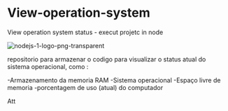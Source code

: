 # View-operation-system

View operation system status - execut projetc in node 


![nodejs-1-logo-png-transparent](https://github.com/user-attachments/assets/5f55d905-7966-4d98-a157-aba63ac5eccf)

repositorio para armazenar o codigo para visualizar o status atual do sistema operacional, como :

-Armazenamento da memoria RAM
-Sistema operacional
-Espaço livre de memoria
-porcentagem de uso (atual) do computador


Att
